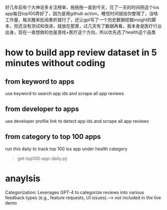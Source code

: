 


好几年前有个大神说多关注榜单，拖拖拖一直到今天，花了一天的时间把这个ios app每日top100弄好了，因为是用github action，睡觉时间就给你整理了，没啥工作量，每天醒来批阅奏折就行了，还让gpt写了一个历史数据挖掘insight的脚本，但还没有测试和改进，就放在那里，过几天有了数据再看，我本身是医疗行业出身，现在一直想做的也是游戏+医疗这个方向，所以优先选了health这个品类


# how to build  app review dataset in 5 minutes without coding 


## from keyword to apps

use keyword to search app ids and scrape all app reviews

## from developer to apps

use developer profile link to detect app ids and scrape all app reviews


## from category to top 100 apps


run this daily to track top 100 ios app under health category
>get-top100-app-daily.py



# anaylsis 

Categorization: Leverages GPT-4 to categorize reviews into various feedback types (e.g., feature requests, UI issues).--> not included in the live demo
